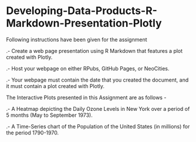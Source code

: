 # Developing-Data-Products-R-Markdown-Presentation-Plotly


Following instructions have been given for the assignment

.- Create a web page presentation using R Markdown that features a plot created with Plotly.

.- Host your webpage on either RPubs, GitHub Pages, or NeoCities.

.- Your webpage must contain the date that you created the document, and it must contain a plot created with Plotly.




The Interactive Plots presented in this Assignment are as follows -

.- A Heatmap depicting the Daily Ozone Levels in New York over a period of 5 months (May to September 1973).

.- A Time-Series chart of the Population of the United States (in millions) for the period 1790-1970.
